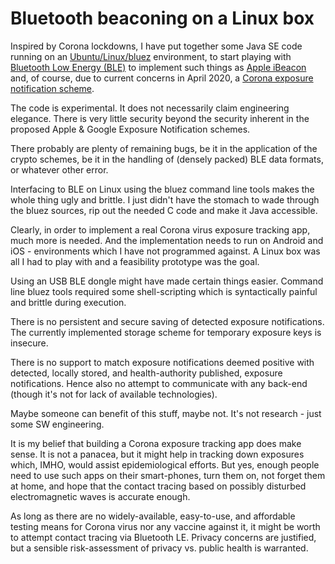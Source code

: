 # Bluetooth beaconing on a Linux box

Inspired by Corona lockdowns, I have put together some Java SE code running on an [Ubuntu/Linux/bluez](http://www.bluez.org/) environment, to start playing with [Bluetooth Low Energy (BLE)](https://www.bluetooth.com/specifications/bluetooth-core-specification/) to implement such things as [Apple iBeacon](https://en.wikipedia.org/wiki/IBeacon) and, of course, due to current concerns in April 2020, a [Corona exposure notification scheme](https://blog.google/inside-google/company-announcements/apple-and-google-partner-covid-19-contact-tracing-technology/).

The code is experimental. It does not necessarily claim engineering elegance. There is very little security beyond the security inherent in the proposed Apple & Google Exposure Notification schemes.

There probably are plenty of remaining bugs, be it in the application of the crypto schemes, be it in the handling of (densely packed) BLE data formats, or whatever other error.

Interfacing to BLE on Linux using the bluez command line tools makes the whole thing ugly and brittle. I just didn't have the stomach to wade through the bluez sources, rip out the needed C code and make it Java accessible.

Clearly, in order to implement a real Corona virus exposure tracking app, much more is needed. And the implementation needs to run on Android and iOS - environments which I have not programmed against. A Linux box was all I had to play with and a feasibility prototype was the goal.

Using an USB BLE dongle might have made certain things easier. Command line bluez tools required some shell-scripting which is syntactically painful and brittle during execution. 

There is no persistent and secure saving of detected exposure notifications. The currently implemented storage scheme for temporary exposure keys is insecure.

There is no support to match exposure notifications deemed positive with detected, locally stored, and health-authority published, exposure notifications. Hence also no attempt to communicate with any back-end (though it's not for lack of available technologies).

Maybe someone can benefit of this stuff, maybe not. It's not research - just some SW engineering.

It is my belief that building a Corona exposure tracking app does make sense. It is not a panacea, but it might help in tracking down exposures which, IMHO, would assist epidemiological efforts. But yes, enough people need to use such apps on their smart-phones, turn them on, not forget them at home, and hope that the contact tracing based on possibly disturbed electromagnetic waves is accurate enough.

As long as there are no widely-available, easy-to-use, and affordable testing means for Corona virus nor any vaccine against it, it might be worth to attempt contact tracing via Bluetooth LE. Privacy concerns are justified, but a sensible risk-assessment of privacy vs. public health is warranted.



